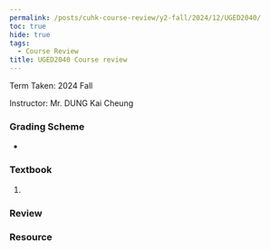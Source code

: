 ```yaml
---
permalink: /posts/cuhk-course-review/y2-fall/2024/12/UGED2040/
toc: true
hide: true
tags:
  - Course Review
title: UGED2040 Course review
---
```


Term Taken: 2024 Fall

Instructor: Mr. DUNG Kai Cheung

### Grading Scheme
* 

### Textbook
1. 

### Review


### Resource
